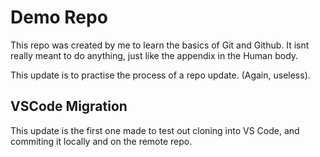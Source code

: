 # Demo Repo

This repo was created by me to learn the basics of Git and Github. It isnt really meant to do anything, just like the appendix in the Human body.

This update is to practise the process of a repo update. (Again, useless).

## VSCode Migration

This update is the first one made to test out cloning into VS Code, and commiting it locally and on the remote repo.
